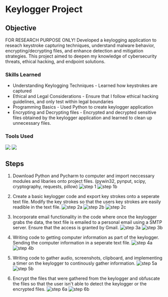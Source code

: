 # Keylogger Project

## Objective
FOR RESEARCH PURPOSE ONLY! Developed a keylogging application to reseach keystroke capturing techniques, understand malware behavior, encrypting/decrypting files, and enhance detection and mitigation strategies. This project aimed to deepen my knowledge of cybersecurity threats, ethical hacking, and endpoint solutions. 

### Skills Learned

- Understanding Keylogging Techniques - Learned how keystrokes are captured
- Ethical and Legal Considerations - Ensure that I follow ethical hacking guidelines, and only test within legal boundaries
- Programming Basics - Used Python to create keylogger application
- Encrypting and Decrypting files - Encrypted and decrypted sensitive files obtained by the keylogger application and learned to clean up unnecessary files.

### Tools Used

<img src="https://img.shields.io/badge/-Python-3776AB?&style=for-the-badge&logo=python&logoColor=white" />
<img src="https://img.shields.io/badge/-PyCharm-000000?&style=for-the-badge&logo=pycharm&logoColor=white" />

## Steps

1. Download Python and Pycharm to computer and import neccessary modules and libaries onto project files. (pywin32, pynput, scipy, cryptography, requests, pillow)
![step 1](https://github.com/user-attachments/assets/e2841bbc-6c9d-47b0-9869-964b381d6995)
![step 1b](https://github.com/user-attachments/assets/68586074-12d4-4488-b0fc-2b761ebadeb2)

2. Create a basic keylogger code and export key strokes onto a seperate text file. Modify the key strokes so that the users key strokes are easily readible in the text file. 
![step 2a](https://github.com/user-attachments/assets/2c4f3407-e199-4743-b8b7-b0ae7bf1d9ea)
![step 2b](https://github.com/user-attachments/assets/9998668e-2e3f-4079-82bc-61a1640ae728)
![step 2c](https://github.com/user-attachments/assets/1d8fcb25-a2fa-4848-ac26-56eab25d9e26)

3. Incorporate email functionality in the code where once the keylogger grabs the data, the text file is emailed to a personal email using a SMTP server. Ensure that the access is granted by Gmail. 
![step 3a](https://github.com/user-attachments/assets/cc17ccfd-958d-4493-8408-760e15649b96)
![step 3b](https://github.com/user-attachments/assets/a34ec717-0d6b-4448-8fd5-a0c74f7ecd38)

4. Writing code to getting computer information as part of the keylogger. Sending the computer information in a seperate text file.
![step 4a](https://github.com/user-attachments/assets/93ebbe5a-bed0-4757-a549-95b221b23374)
![step 4b](https://github.com/user-attachments/assets/986ceaf3-e59f-4746-8985-52b1bed29f97)

5. Writing code to gather audio, screenshots, clipboard, and implementing a timer on the keylogger to continously gather information.
![step 5a](https://github.com/user-attachments/assets/62e0d4b4-ad8c-4131-817a-112acd915670)
![step 5b](https://github.com/user-attachments/assets/4fab6a68-e13f-4a02-a207-436ce47f7323)

6. Encrypt the files that were gathered from the keylogger and obfuscate the files so that the user isn't able to detect the keylogger or the encrypted files.
![step 6a](https://github.com/user-attachments/assets/7f162394-52b3-4f93-addd-cc1ab3c1ff3d)
![step 6b](https://github.com/user-attachments/assets/2ef30e43-80d2-4270-8b3c-cbde61c24cf6)









